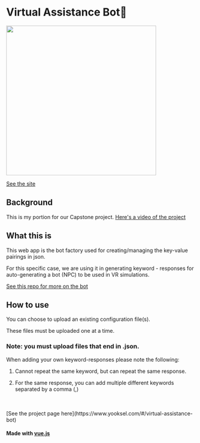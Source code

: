 # Virtual Assistance Bot🤖

<img width="400" src="https://www.yooksel.com/static/media/vrbot.d3546eb7.svg" align="center"/>

<br/>

[See the site](https://bot-factory.netlify.app/)





## Background
This is my portion for our Capstone project. [Here's a video of the project](https://www.youtube.com/watch?v=_-yhq2RHWto)




## What this is
This web app is the bot factory used for creating/managing the key-value pairings in json.

For this specific case, we are using it in generating keyword - responses for auto-generating a bot (NPC) to be used in VR simulations.

[See this repo for more on the bot](https://github.com/AnthonyMella66/Capstone2019)

## How to use

You can choose to upload an existing configuration file(s).

These files must be uploaded one at a time.

### Note: you must upload files that end in .json.



When adding your own keyword-responses please note the following:

1. Cannot repeat the same keyword, but can repeat the same response.

2. For the same response, you can add multiple different keywords separated by a comma (,)


<br/>
<br/>
[See the project page here](https://www.yooksel.com/#/virtual-assistance-bot)

#### Made with [vue.js](https://vuejs.org/)

